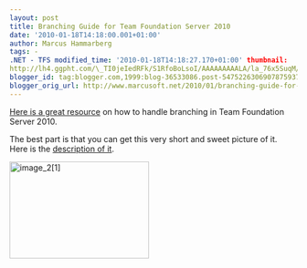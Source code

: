 ```yaml
---
layout: post
title: Branching Guide for Team Foundation Server 2010
date: '2010-01-18T14:18:00.001+01:00'
author: Marcus Hammarberg
tags: -
.NET - TFS modified_time: '2010-01-18T14:18:27.170+01:00' thumbnail:
http://lh4.ggpht.com/\_TI0jeIedRFk/S1RfoBoLsoI/AAAAAAAAALA/la_76x5SuqM/s72-c/image_2%5B1%5D_thumb.png?imgmax=800
blogger_id: tag:blogger.com,1999:blog-36533086.post-5475226306907875937
blogger_orig_url: http://www.marcusoft.net/2010/01/branching-guide-for-team-foundation.html
---
```



<a href="http://tfsbranchingguideiii.codeplex.com/" target="_blank">Here
is a great resource</a> on how to handle branching in Team Foundation
Server 2010.

The best part is that you can get this very short and sweet picture of
it. Here is the <a
href="http://tfsbranchingguideii.codeplex.com/Release/ProjectReleases.aspx?ReleaseId=20785#DownloadId=52462"
target="_blank">description of it</a>.

[<img
src="http://lh4.ggpht.com/_TI0jeIedRFk/S1RfoBoLsoI/AAAAAAAAALA/la_76x5SuqM/image_2%5B1%5D_thumb.png?imgmax=800"
title="image_2[1]"
style="border-right-width: 0px; display: inline; border-top-width: 0px; border-bottom-width: 0px; border-left-width: 0px"
data-border="0" width="244" height="170" alt="image_2[1]" />](http://lh3.ggpht.com/_TI0jeIedRFk/S1RfnoTMa7I/AAAAAAAAAK8/G-5rjCPlEOI/s1600-h/image_2%5B1%5D%5B2%5D.png)
